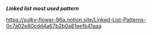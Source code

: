 ***Linked list most used pattern***

https://sulky-flower-96a.notion.site/Linked-List-Patterns-0c7a02e80cdd4a67b2b0a81eefb41aaa
